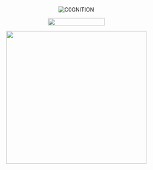 ## 

<p align="center"> <img src="https://komarev.com/ghpvc/?username=C0GNITION&label=poop%20shards&color=a6ba6e&style=flat" alt="C0GNITION" /> </p>
<p align="center"> 
  <img width="150" height="20" src="https://media.discordapp.net/attachments/1299154542591606806/1339834900936785930/image.gif?ex=6810677d&is=680f15fd&hm=7e1e0765104ef366ac43acb44930de756f080408948e052356b96ff9e0d27394&=&width=225&height=30">
<p align="center"> 
  <img width="371" height="350" src="https://files.catbox.moe/0bljtb.png">
</p>



